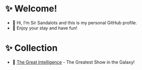 # ✨ Welcome!
- 👋 Hi, I’m Sir Sandalots and this is my personal GitHub profile.
- 🍹 Enjoy your stay and have fun!

# ✨ Collection
- 🧑‍ [The Great Intelligence](https://www.sandymacdonald.co.uk) - The Greatest Show in the Galaxy!

<!---
Sandalots/Sandalots is a ✨ special ✨ repository because its `README.md` (this file) appears on your GitHub profile.
You can click the Preview link to take a look at your changes.
--->

